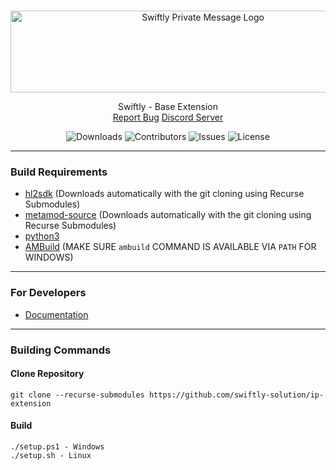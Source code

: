 <br/>
<p align="center">
    <img src="https://sttci.b-cdn.net/status.swiftlycs2.net/2105/logo.png" alt="Swiftly Private Message Logo" width="600" height="131">
  <p align="center">
    Swiftly - Base Extension
    <br/>
    <a href="https://github.com/swiftly-solution/ip-extension/issues">Report Bug</a>
    <a href="https://swiftlycs2.net/discord">Discord Server</a>
  </p>
</p>

<div align="center">

![Downloads](https://img.shields.io/github/downloads/swiftly-solution/ip-extension/total) ![Contributors](https://img.shields.io/github/contributors/swiftly-solution/ip-extension?color=dark-green) ![Issues](https://img.shields.io/github/issues/swiftly-solution/ip-extension) ![License](https://img.shields.io/github/license/swiftly-solution/ip-extension)

</div>

---
### Build Requirements
-   [hl2sdk](https://github.com/alliedmodders/hl2sdk/tree/cs2) (Downloads automatically with the git cloning using Recurse Submodules)
-   [metamod-source](https://github.com/alliedmodders/metamod-source) (Downloads automatically with the git cloning using Recurse Submodules)
-   [python3](https://www.python.org/)
-   [AMBuild](https://github.com/alliedmodders/ambuild) (MAKE SURE `ambuild` COMMAND IS AVAILABLE VIA `PATH` FOR WINDOWS)
---
### For Developers
- [Documentation](https://swiftlycs2.net/docs-exts)
---
### Building Commands

#### Clone Repository

```
git clone --recurse-submodules https://github.com/swiftly-solution/ip-extension
```

#### Build

```
./setup.ps1 - Windows
./setup.sh - Linux
```

